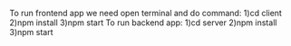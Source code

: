 To run frontend app we need open terminal and do command:
1)cd client
2)npm install
3)npm start
To run backend app:
1)cd server
2)npm install
3)npm start
